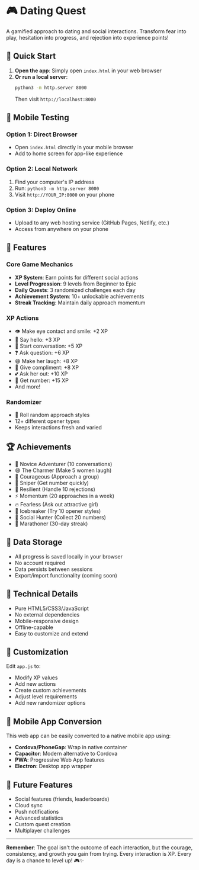 # 🎮 Dating Quest

A gamified approach to dating and social interactions. Transform fear into play, hesitation into progress, and rejection into experience points!

## 🚀 Quick Start

1. **Open the app**: Simply open `index.html` in your web browser
2. **Or run a local server**:
   ```bash
   python3 -m http.server 8000
   ```
   Then visit `http://localhost:8000`

## 📱 Mobile Testing

### Option 1: Direct Browser
- Open `index.html` directly in your mobile browser
- Add to home screen for app-like experience

### Option 2: Local Network
1. Find your computer's IP address
2. Run: `python3 -m http.server 8000`
3. Visit `http://YOUR_IP:8000` on your phone

### Option 3: Deploy Online
- Upload to any web hosting service (GitHub Pages, Netlify, etc.)
- Access from anywhere on your phone

## 🎯 Features

### Core Game Mechanics
- **XP System**: Earn points for different social actions
- **Level Progression**: 9 levels from Beginner to Epic
- **Daily Quests**: 3 randomized challenges each day
- **Achievement System**: 10+ unlockable achievements
- **Streak Tracking**: Maintain daily approach momentum

### XP Actions
- 👁️ Make eye contact and smile: +2 XP
- 👋 Say hello: +3 XP
- 💬 Start conversation: +5 XP
- ❓ Ask question: +6 XP
- 😄 Make her laugh: +8 XP
- 💝 Give compliment: +8 XP
- 💕 Ask her out: +10 XP
- 📱 Get number: +15 XP
- And more!

### Randomizer
- 🎲 Roll random approach styles
- 12+ different opener types
- Keeps interactions fresh and varied

## 🏆 Achievements

- 🌱 Novice Adventurer (10 conversations)
- 😄 The Charmer (Make 5 women laugh)
- 👥 Courageous (Approach a group)
- 🎯 Sniper (Get number quickly)
- 💪 Resilient (Handle 10 rejections)
- ⚡ Momentum (20 approaches in a week)
- 🔥 Fearless (Ask out attractive girl)
- 🧊 Icebreaker (Try 10 opener styles)
- 🎣 Social Hunter (Collect 20 numbers)
- 🏃 Marathoner (30-day streak)

## 💾 Data Storage

- All progress is saved locally in your browser
- No account required
- Data persists between sessions
- Export/import functionality (coming soon)

## 🔧 Technical Details

- Pure HTML5/CSS3/JavaScript
- No external dependencies
- Mobile-responsive design
- Offline-capable
- Easy to customize and extend

## 🎨 Customization

Edit `app.js` to:
- Modify XP values
- Add new actions
- Create custom achievements
- Adjust level requirements
- Add new randomizer options

## 📱 Mobile App Conversion

This web app can be easily converted to a native mobile app using:
- **Cordova/PhoneGap**: Wrap in native container
- **Capacitor**: Modern alternative to Cordova
- **PWA**: Progressive Web App features
- **Electron**: Desktop app wrapper

## 🚀 Future Features

- Social features (friends, leaderboards)
- Cloud sync
- Push notifications
- Advanced statistics
- Custom quest creation
- Multiplayer challenges

---

**Remember**: The goal isn't the outcome of each interaction, but the courage, consistency, and growth you gain from trying. Every interaction is XP. Every day is a chance to level up! 🎮✨
